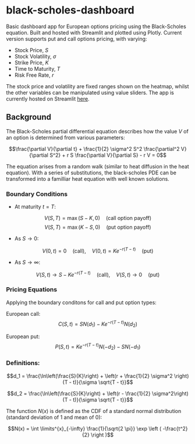 # black-scholes-dashboard

Basic dashboard app for European options pricing using the Black-Scholes equation. Built and hosted with Streamlit and plotted using Plotly. Current version supports put and call options pricing, with varying:

- Stock Price, $S$
- Stock Volatility, $\sigma$
- Strike Price, $K$
- Time to Maturity, $T$
- Risk Free Rate, $r$

The stock price and volatility are fixed ranges shown on the heatmap, whilst the other variables can be manipulated using value sliders. The app is currently hosted on Streamlit [here](https://options-bsp.streamlit.app/).

## Background

The Black-Scholes partial differential equation describes how the value $V$ of an option is determined from various parameters:

$$\frac{\partial V}{\partial t} + \frac{1}{2} \sigma^2 S^2 \frac{\partial^2 V}{\partial S^2} + r S \frac{\partial V}{\partial S} - r V = 0$$

The equation arises from a random walk (similar to heat diffusion in the heat equation). With a series of substitutions, the black-scholes PDE can be transformed into a familliar heat equation with well known solutions. 

### Boundary Conditions

- At maturity $t = T$:

$$V(S, T) = \max(S - K, 0) \quad \text{(call option payoff)}$$
$$V(S, T) = \max(K - S, 0) \quad \text{(put option payoff)}$$

- As $S \to 0$:

$$V(0, t) = 0 \quad \text{(call)}, \quad V(0, t) = K e^{-r(T-t)} \quad \text{(put)}$$

- As $S \to \infty$:

$$V(S, t) \to S - K e^{-r(T-t)} \quad \text{(call)}, \quad V(S, t) \to 0 \quad \text{(put)}$$

### Pricing Equations

Applying the boundary conditons for call and put option types:

European call:
$$C(S, t) = S N(d_1) - K e^{-r (T - t)} N(d_2)$$

European put:
$$P(S, t) = K e^{-r (T - t)} N(-d_2) - S N(-d_1)$$

### Definitions:

$$d_1 = \frac{\ln\left(\frac{S}{K}\right) + \left(r + \frac{1}{2} \sigma^2 \right)(T - t)}{\sigma \sqrt{T - t}}$$

$$d_2 = \frac{\ln\left(\frac{S}{K}\right) + \left(r - \frac{1}{2} \sigma^2\right)(T - t)}{\sigma \sqrt{T - t}}$$

The function $N(x)$ is defined as the CDF of a standard normal distribution (standard deviation of 1 and mean of 0):

$$N(x) = \int \limits^{x}_{-\infty} \frac{1}{\sqrt{2 \pi}} \exp \left ( -\frac{t^2}{2} \right )$$